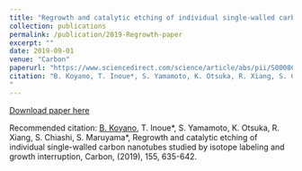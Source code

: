 ```yaml
---
title: "Regrowth and catalytic etching of individual single-walled carbon nanotubes studied by isotope labeling and growth interruption"
collection: publications
permalink: /publication/2019-Regrowth-paper
excerpt: ""
date: 2019-09-01
venue: "Carbon"
paperurl: "https://www.sciencedirect.com/science/article/abs/pii/S0008622319309364"
citation: "B. Koyano, T. Inoue*, S. Yamamoto, K. Otsuka, R. Xiang, S. Chiashi, S. Maruyama*, Regrowth and catalytic etching of individual single-walled carbon nanotubes studied by isotope labeling and growth interruption, Carbon, (2019), 155, 635-642.
"
---
```


[Download paper here](https://www.sciencedirect.com/science/article/abs/pii/S0008622319309364)

Recommended citation: <u>B. Koyano</u>, T. Inoue*, S. Yamamoto, K. Otsuka, R. Xiang, S. Chiashi, S. Maruyama*, Regrowth and catalytic etching of individual single-walled carbon nanotubes studied by isotope labeling and growth interruption, Carbon, (2019), 155, 635-642.
